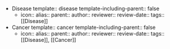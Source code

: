 - Disease
  template:: disease
  template-including-parent:: false
	- icon::
	  alias::
	  parent::
	  author::
	  reviewer::
	  review-date::
	  tags:: [[Disease]]
- Cancer
  template:: cancer
  template-including-parent:: false
	- icon::
	  alias::
	  parent::
	  author::
	  reviewer::
	  review-date::
	  tags:: [[Disease]], [[Cancer]]